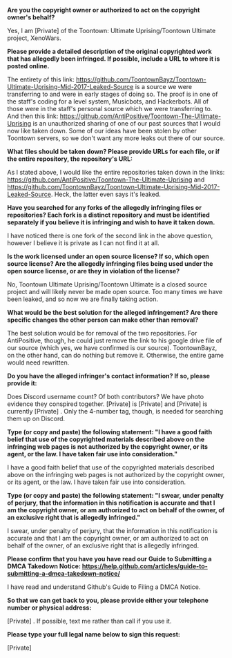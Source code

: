 **Are you the copyright owner or authorized to act on the copyright owner's behalf?**

Yes, I am [Private] of the Toontown: Ultimate Uprising/Toontown Ultimate project, XenoWars.

**Please provide a detailed description of the original copyrighted work that has allegedly been infringed. If possible, include a URL to where it is posted online.**

The entirety of this link: https://github.com/ToontownBayz/Toontown-Ultimate-Uprising-Mid-2017-Leaked-Source is a source we were transferring to and were in early stages of doing so. The proof is in one of the staff's coding for a level system, Musicbots, and Hackerbots. All of those were in the staff's personal source which we were transferring to. And then this link: https://github.com/AntiPositive/Toontown-The-Ultimate-Uprising is an unauthorized sharing of one of our past sources that I would now like taken down. Some of our ideas have been stolen by other Toontown servers, so we don't want any more leaks out there of our source.

**What files should be taken down? Please provide URLs for each file, or if the entire repository, the repository's URL:**

As I stated above, I would like the entire repositories taken down in the links: https://github.com/AntiPositive/Toontown-The-Ultimate-Uprising and https://github.com/ToontownBayz/Toontown-Ultimate-Uprising-Mid-2017-Leaked-Source. Heck, the latter even says it's leaked.

**Have you searched for any forks of the allegedly infringing files or repositories? Each fork is a distinct repository and must be identified separately if you believe it is infringing and wish to have it taken down.**

I have noticed there is one fork of the second link in the above question, however I believe it is private as I can not find it at all.

**Is the work licensed under an open source license? If so, which open source license? Are the allegedly infringing files being used under the open source license, or are they in violation of the license?**

No, Toontown Ultimate Uprising/Toontown Ultimate is a closed source project and will likely never be made open source. Too many times we have been leaked, and so now we are finally taking action.

**What would be the best solution for the alleged infringement? Are there specific changes the other person can make other than removal?**

The best solution would be for removal of the two repositories. For AntiPositive, though, he could just remove the link to his google drive file of our source (which yes, we have confirmed is our source). ToontownBayz, on the other hand, can do nothing but remove it. Otherwise, the entire game would need rewritten.

**Do you have the alleged infringer's contact information? If so, please provide it:**

Does Discord username count? Of both contributors? We have photo evidence they conspired together. [Private] is [Private]  and [Private] is currently [Private] . Only the 4-number tag, though, is needed for searching them up on Discord.

**Type (or copy and paste) the following statement: "I have a good faith belief that use of the copyrighted materials described above on the infringing web pages is not authorized by the copyright owner, or its agent, or the law. I have taken fair use into consideration."**

I have a good faith belief that use of the copyrighted materials described above on the infringing web pages is not authorized by the copyright owner, or its agent, or the law. I have taken fair use into consideration.

**Type (or copy and paste) the following statement: "I swear, under penalty of perjury, that the information in this notification is accurate and that I am the copyright owner, or am authorized to act on behalf of the owner, of an exclusive right that is allegedly infringed."**

I swear, under penalty of perjury, that the information in this notification is accurate and that I am the copyright owner, or am authorized to act on behalf of the owner, of an exclusive right that is allegedly infringed.

**Please confirm that you have you have read our Guide to Submitting a DMCA Takedown Notice: https://help.github.com/articles/guide-to-submitting-a-dmca-takedown-notice/**

I have read and understand Github's Guide to Filing a DMCA Notice.

**So that we can get back to you, please provide either your telephone number or physical address:**

[Private] . If possible, text me rather than call if you use it.

**Please type your full legal name below to sign this request:**

[Private] 
